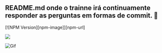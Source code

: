 ## README.md onde o trainne irá continuamente responder as perguntas em formas de commit. :exploding_head:
[![NPM Version][npm-image]][npm-url]

<img src=”https://c.tenor.com/YJVujQ8qJQgAAAAC/hora-de-aprender-profesor-utonio.gif”>

![Gif](https://c.tenor.com/YJVujQ8qJQgAAAAC/hora-de-aprender-profesor-utonio.gif)

